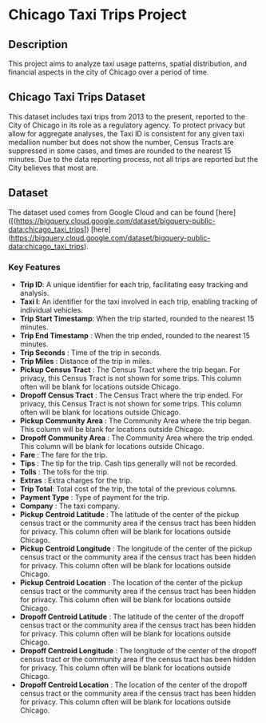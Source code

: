 # Chicago Taxi Trips Project
## Description
This project aims to analyze taxi usage patterns, spatial distribution, and financial aspects in the city of Chicago over a period of time.
## Chicago Taxi Trips Dataset
This dataset includes taxi trips from 2013 to the present, reported to the City of Chicago in its role as a regulatory agency. To protect privacy but allow for aggregate analyses, the Taxi ID is consistent for any given taxi medallion number but does not show the number, Census Tracts are suppressed in some cases, and times are rounded to the nearest 15 minutes. Due to the data reporting process, not all trips are reported but the City believes that most are.
## Dataset
The dataset used comes from Google Cloud and can be found [here]([(https://bigquery.cloud.google.com/dataset/bigquery-public-data:chicago_taxi_trips])
[here] (https://bigquery.cloud.google.com/dataset/bigquery-public-data:chicago_taxi_trips).
### Key Features
- **Trip ID**: A unique identifier for each trip, facilitating easy tracking and analysis.
- **Taxi I**: An identifier for the taxi involved in each trip, enabling tracking of individual vehicles.
- **Trip Start Timestamp**: When the trip started, rounded to the nearest 15 minutes.
- **Trip End Timestamp** : When the trip ended, rounded to the nearest 15 minutes.
- **Trip Seconds** : Time of the trip in seconds.
- **Trip Miles** : Distance of the trip in miles.
- **Pickup Census Tract** : The Census Tract where the trip began. For privacy, this Census Tract is not shown for some trips. This column often will be blank for locations outside Chicago.
- **Dropoff Census Tract** : The Census Tract where the trip ended. For privacy, this Census Tract is not shown for some trips. This column often will be blank for locations outside Chicago.
- **Pickup Community Area** : The Community Area where the trip began. This column will be blank for locations outside Chicago.
- **Dropoff Community Area** : The Community Area where the trip ended. This column will be blank for locations outside Chicago.
- **Fare** : The fare for the trip.
- **Tips** : The tip for the trip. Cash tips generally will not be recorded.
- **Tolls** : The tolls for the trip.
- **Extras** : Extra charges for the trip.
- **Trip Total**: Total cost of the trip, the total of the previous columns.
- **Payment Type** : Type of payment for the trip.
- **Company** : The taxi company.
- **Pickup Centroid Latitude** : The latitude of the center of the pickup census tract or the community area if the census tract has been hidden for privacy. This column often will be blank for locations outside Chicago.
- **Pickup Centroid Longitude** : The longitude of the center of the pickup census tract or the community area if the census tract has been hidden for privacy. This column often will be blank for locations outside Chicago.
- **Pickup Centroid Location** : The location of the center of the pickup census tract or the community area if the census tract has been hidden for privacy. This column often will be blank for locations outside Chicago.
- **Dropoff Centroid Latitude** : The latitude of the center of the dropoff census tract or the community area if the census tract has been hidden for privacy. This column often will be blank for locations outside Chicago.
- **Dropoff Centroid Longitude** : The longitude of the center of the dropoff census tract or the community area if the census tract has been hidden for privacy. This column often will be blank for locations outside Chicago.
- **Dropoff Centroid Location** : The location of the center of the dropoff census tract or the community area if the census tract has been hidden for privacy. This column often will be blank for locations outside Chicago.
